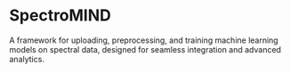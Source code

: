 # SpectroMIND
A framework for uploading, preprocessing, and training machine learning models on spectral data, designed for seamless integration and advanced analytics.

